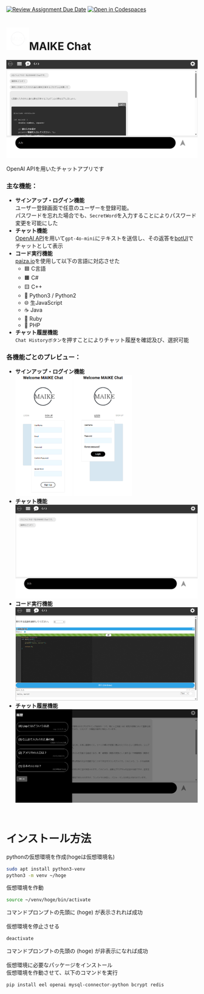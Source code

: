 [![Review Assignment Due Date](https://classroom.github.com/assets/deadline-readme-button-22041afd0340ce965d47ae6ef1cefeee28c7c493a6346c4f15d667ab976d596c.svg)](https://classroom.github.com/a/Fw6BNX-f)
[![Open in Codespaces](https://classroom.github.com/assets/launch-codespace-2972f46106e565e64193e422d61a12cf1da4916b45550586e14ef0a7c637dd04.svg)](https://classroom.github.com/open-in-codespaces?assignment_repo_id=17388676)


# <img src="web/image/readme/logo.png" alt="ロゴ" width="60px">MAIKE Chat


![Logo](web/image/readme/sample.png)

OpenAI APIを用いたチャットアプリです

### 主な機能：
- **サインアップ・ログイン機能**    
  ユーザー登録画面で任意のユーザーを登録可能。    
  パスワードを忘れた場合でも、`SecretWord`を入力することによりパスワード変更を可能にした
- **チャット機能**    
  [OpenAI API](https://openai.com/index/openai-api/)を用いて`gpt-4o-mini`にテキストを送信し、その返答を[botUI](https://botui.org/)でチャットとして表示
- **コード実行機能**    
  [paiza.io](https://paiza.io/ja)を使用して以下の言語に対応させた    
  - 🟦 C言語  
  - 🟧 C#  
  - 🟨 C++  
  - 🐍 Python3 / Python2  
  - 🌐 生JavaScript  
  - ☕ Java  
  - 💎 Ruby  
  - 🐘 PHP
- **チャット履歴機能**    
    `Chat Historyボタン`を押すことによりチャット履歴を確認及び、選択可能

### 各機能ごとのプレビュー：
- **サインアップ・ログイン機能**    
  <img src="web/image/readme/signup.png" alt="サインアップ画面" width="150px">
  <img src="web/image/readme/login.png" alt="ログイン画面" width="153.5px">
- **チャット機能**    
  <img src="web/image/readme/chat.png" alt="チャット画面">
- **コード実行機能**    
  <img src="web/image/readme/webEditor.png" alt="コード実行画面">
- **チャット履歴機能**    
  <img src="web/image/readme/chatHistory.png" alt="チャット履歴画面">    

<br>

# インストール方法
pythonの仮想環境を作成(hogeは仮想環境名)
```bash
sudo apt install python3-venv
python3 -m venv ~/hoge
```

仮想環境を作動
```bash
source ~/venv/hoge/bin/activate
```

コマンドプロンプトの先頭に (hoge) が表示されれば成功<br>
<br>
仮想環境を停止させる
```bash
deactivate
```
コマンドプロンプトの先頭の (hoge) が非表示になれば成功<br>
<br>
仮想環境に必要なパッケージをインストール<br>
仮想環境を作動させて、以下のコマンドを実行
```bash
pip install eel openai mysql-connector-python bcrypt redis
```
